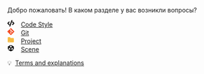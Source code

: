 Добро пожаловать! 
В каком разделе у вас возникли вопросы?

<picture>
  <source media="(prefers-color-scheme: light)" srcset ="https://github.com/Krasnov-Midnight/Regulatory-Documents/blob/main/Image/Icon/Code_black.png">
  <source media="(prefers-color-scheme: dark)" srcset ="https://github.com/Krasnov-Midnight/Regulatory-Documents/blob/main/Image/Icon/Code_white.png">
  <img width="16" height="16" src="https://github.com/Krasnov-Midnight/Regulatory-Documents/blob/main/Image/Icon/Code_black.png">
</picture>
&ensp; <a href="Code-Style">Code Style</a>
<br>

<picture>
  <source media="(prefers-color-scheme: light)" srcset ="https://github.com/Krasnov-Midnight/Regulatory-Documents/blob/main/Image/Icon/Git_Red.png">
  <source media="(prefers-color-scheme: dark)" srcset ="https://github.com/Krasnov-Midnight/Regulatory-Documents/blob/main/Image/Icon/Git_Red.png">
  <img width="16" height="16" src="https://github.com/Krasnov-Midnight/Regulatory-Documents/blob/main/Image/Icon/Git_Red.png">
</picture> 
&ensp; <a href="Git">Git</a> <br>

<picture>
  <source media="(prefers-color-scheme: light)" srcset ="https://github.com/Krasnov-Midnight/Regulatory-Documents/blob/main/Image/Icon/folder.png">
  <source media="(prefers-color-scheme: dark)" srcset ="https://github.com/Krasnov-Midnight/Regulatory-Documents/blob/main/Image/Icon/folder.png">
  <img width="16" height="16" src="https://github.com/Krasnov-Midnight/Regulatory-Documents/blob/main/Image/Icon/folder.png">
</picture> 
&ensp; <a href="Project">Project</a> <br>

<picture>
  <source media="(prefers-color-scheme: light)" srcset ="https://github.com/Krasnov-Midnight/Regulatory-Documents/blob/main/Image/Icon/unity_black.png">
  <source media="(prefers-color-scheme: dark)" srcset ="https://github.com/Krasnov-Midnight/Regulatory-Documents/blob/main/Image/Icon/unity_white.png">
  <img width="16" height="16" src="https://github.com/Krasnov-Midnight/Regulatory-Documents/blob/main/Image/Icon/unity_black.png">
</picture> 
&ensp; <a href="Scene">Scene</a> <br>

💡 &nbsp;[Terms and explanations](Terms-and-explanations)